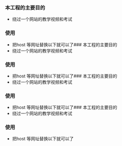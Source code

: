 ### 本工程的主要目的
* 绕过一个网站的教学视频和考试
### 使用
* 把host 等网址替换以下就可以了### 本工程的主要目的
* 绕过一个网站的教学视频和考试
### 使用
* 把host 等网址替换以下就可以了### 本工程的主要目的
* 绕过一个网站的教学视频和考试
### 使用
* 把host 等网址替换以下就可以了### 本工程的主要目的
* 绕过一个网站的教学视频和考试
### 使用
* 把host 等网址替换以下就可以了
